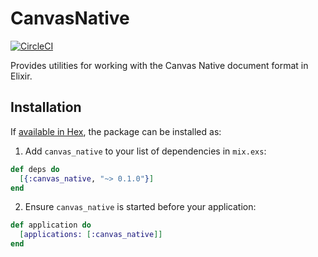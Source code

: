# CanvasNative

[![CircleCI](https://circleci.com/gh/usecanvas/canvas-native-ex.svg?style=svg)](https://circleci.com/gh/usecanvas/canvas-native-ex)

Provides utilities for working with the Canvas Native document format in Elixir.

## Installation

If [available in Hex](https://hex.pm/docs/publish), the package can be installed as:

1. Add `canvas_native` to your list of dependencies in `mix.exs`:

```elixir
def deps do
  [{:canvas_native, "~> 0.1.0"}]
end
```

2. Ensure `canvas_native` is started before your application:

```elixir
def application do
  [applications: [:canvas_native]]
end
```
